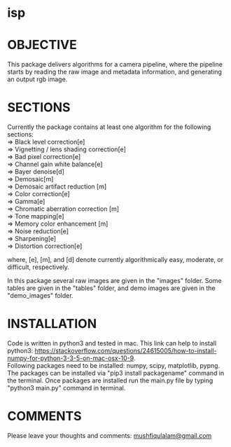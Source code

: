 # isp
OBJECTIVE 
=====================  
This package delivers algorithms for a camera pipeline, where the pipeline starts by reading the raw image and metadata information, and generating an output rgb image.

SECTIONS  
=====================  
Currently the package contains at least one algorithm for the following sections:  
=> Black level correction[e]  
=> Vignetting / lens shading correction[e]  
=> Bad pixel correction[e]  
=> Channel gain white balance[e]  
=> Bayer denoise[d]  
=> Demosaic[m]  
=> Demosaic artifact reduction [m]  
=> Color correction[e]  
=> Gamma[e]  
=> Chromatic aberration correction [m]  
=> Tone mapping[e]  
=> Memory color enhancement [m]  
=> Noise reduction[e]  
=> Sharpening[e]  
=> Distortion correction[e]  

where, [e], [m], and [d] denote currently algorithmically easy, moderate, or difficult, respectively.

In this package several raw images are given in the "images" folder. Some tables are given in the "tables" folder, and demo images are given in the "demo_images" folder.

INSTALLATION
======================  
Code is written in python3 and tested in mac. This link can help to install python3: https://stackoverflow.com/questions/24615005/how-to-install-numpy-for-python-3-3-5-on-mac-osx-10-9.  
Following packages need to be installed: numpy, scipy, matplotlib, pypng. The packages can be installed via "pip3 install packagename" command in the terminal. Once packages are installed run the main.py file by typing "python3 main.py" command in terminal.

COMMENTS  
========================  
Please leave your thoughts and comments: mushfiqulalam@gmail.com  

